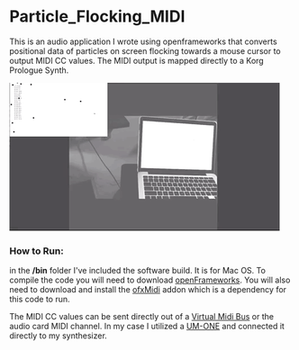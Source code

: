 # Particle_Flocking_MIDI

This is an audio application I wrote using openframeworks that converts positional data of particles on screen flocking towards a mouse cursor to output MIDI CC values. The MIDI output is mapped directly to a Korg Prologue Synth.


![](https://github.com/nightshining/Particle_Flocking_MIDI/blob/master/bin/data/image/flocking_ex.gif?raw=true)

### How to Run: 

in the **/bin** folder I've included the software build. It is for Mac OS. To compile the code you will need to download [openFrameworks](https://openframeworks.cc/download/). You will also need to download and install the [ofxMidi](https://github.com/danomatika/ofxMidi) addon which is a dependency for this code to run. 

The MIDI CC values can be sent directly out of a [Virtual Midi Bus](https://help.ableton.com/hc/en-us/articles/209774225-How-to-setup-a-virtual-MIDI-bus) or the audio card MIDI channel. In my case I utilized a [UM-ONE](https://www.roland.com/us/products/um-one/) and connected it directly to my synthesizer. 
